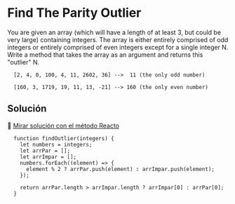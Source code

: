 # Find The Parity Outlier

You are given an array (which will have a length of at least 3, but could be very large) containing integers. The array is either entirely comprised of odd integers or entirely comprised of even integers except for a single integer N. Write a method that takes the array as an argument and returns this "outlier" N.

```
  [2, 4, 0, 100, 4, 11, 2602, 36] -->  11 (the only odd number)

  [160, 3, 1719, 19, 11, 13, -21] --> 160 (the only even number)

```

## Solución

🔗 [ Mirar solución con el método Reacto ](../js/04-find-the-Parity-outlier.js)

```
  function findOutlier(integers) {
    let numbers = integers;
    let arrPar = [];
    let arrImpar = [];
    numbers.forEach((element) => {
      element % 2 ? arrPar.push(element) : arrImpar.push(element);
    });

    return arrPar.length > arrImpar.length ? arrImpar[0] : arrPar[0];
  }

```
